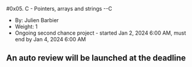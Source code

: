 #0x05. C - Pointers, arrays and strings
--C
* By: Julien Barbier
* Weight: 1
* Ongoing second chance project - started Jan 2, 2024 6:00 AM, must end by Jan 4, 2024 6:00 AM
##  An auto review will be launched at the deadline
